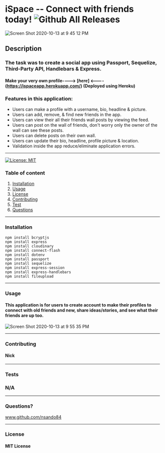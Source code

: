 # **iSpace -- Connect with friends today!**   ![Github All Releases](https://img.shields.io/github/contributors/nsando84/ispace)   

![Screen Shot 2020-10-13 at 9 45 12 PM](https://user-images.githubusercontent.com/67135603/95944611-6cb8a980-0d9d-11eb-810f-88ad5a62371e.png)








  ## **Description**

  

  ### The task was to create a social app using Passport, Sequelize, Third-Party API, Handlebars & Express. 

 #### Make your very own profile----> [***here***] <----(https://ispaceapp.herokuapp.com/) (Deployed using Heroku)
 

 
  ### Features in this application:
  
  - Users can make a profile with a username, bio, headline & picture.
  - Users can add, remove, & find new friends in the app.
  - Users can view their all their friends wall posts by viewing the feed. 
  - Users can post on the wall of friends, don't worry only the owner of the wall can see these posts.
  - Users can delete posts on their own wall.
  - Users can update their bio, headline, profile picture & location.
  - Validation inside the app reduce/eliminate application errors.
  
---

[![License: MIT](https://img.shields.io/badge/License-MIT-yellow.svg)](https://opensource.org/licenses/MIT)

  ### Table of content
  1. [Installation](#installation)
  2. [Usage](#usage)
  3. [License](#license)
  4. [Contributing](#contributing)
  5. [Test](#test)
  6. [Questions](#questions)

---

### **Installation**

    npm install bcryptjs
    npm install express
    npm install cloudinary
    npm install connect-flash
    npm install dotenv
    npm install passport
    npm install sequelize
    npm install express-session
    npm install express-handlebars
    npm install fileupload

---

### **Usage**

#### This application is for users to create account to make their profiles to connect with old friends and new, share ideas/stories, and see what their friends are up too. 

![Screen Shot 2020-10-13 at 9 55 35 PM](https://user-images.githubusercontent.com/67135603/95945228-d84f4680-0d9e-11eb-873c-5dd04bb79679.png)





---

### **Contributing**

#### Nick

---

### **Tests**

### N/A

---

### **Questions?**

www.github.com/nsando84

---

### **License**

#### MIT License
